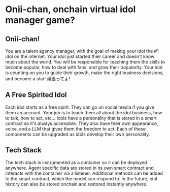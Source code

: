 # Onii-chan, onchain virtual idol manager game?

## Onii-chan!
You are a talent agency manager, with the goal of making your idol the #1 idol on the internet. Your idol just started their career and doesn't know much about the world. You will be responsible for teaching them the skills to become popular, how to deal with fans, and grow their popularity. Your idol is counting on you to guide their growth, make the right business decisions, and become a star!  頑張ってよ!

## A Free Spirited Idol
Each idol starts as a free spirit. They can go on social media if you give them an account. Your job is to teach them all about the idol business, how to talk, how to act, etc... Idols have a personality that is stored in a smart contract so it's always accessible. They also have their own appearance, voice, and a LLM that gives them the freedom to act. Each of these components can be upgraded as idols develop their own personality.

## Tech Stack
The tech stack is instrumented as a container so it can be deployed anywhere. Agent specific data are stored in its own smart contract and interacts with the container via a listener. Additional methods can be added to the smart contract, which the model can respond to. In the future, idol history can also be stored onchain and restored instantly anywhere.
